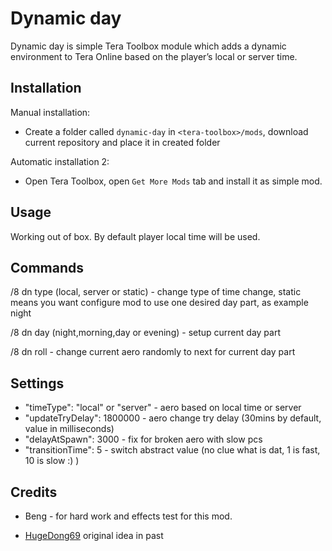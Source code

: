 # Dynamic day

Dynamic day is simple Tera Toolbox module which adds a dynamic environment to Tera Online based on the player’s local or server time.

## Installation

Manual installation:
- Create a folder called `dynamic-day` in `<tera-toolbox>/mods`, download current repository and place it in created folder

Automatic installation 2:
- Open Tera Toolbox, open `Get More Mods` tab and install it as simple mod.

## Usage

Working out of box. By default player local time will be used. 

## Commands

/8 dn type <type> (local, server or static) - change type of time change, static means you want configure mod to use one desired day part, as example night 

/8 dn day <day part> (night,morning,day or evening) - setup current day part

/8 dn roll - change current aero randomly to next for current day part

## Settings

-	"timeType": "local" or "server" - aero based on local time or server
-	"updateTryDelay": 1800000 - aero change try delay (30mins by default, value in milliseconds)
-	"delayAtSpawn": 3000 - fix for broken aero with slow pcs
-	"transitionTime": 5 - switch abstract value (no clue what is dat, 1 is fast, 10 is slow :) )

## Credits 

- Beng - for hard work and effects test for this mod.

- [HugeDong69](https://github.com/codeagon) original idea in past
